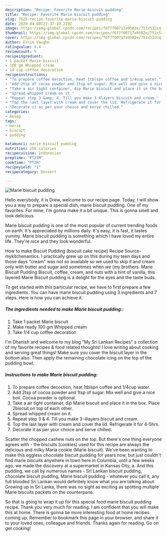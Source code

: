 ```yaml
---
description: "Recipe: Favorite Marie biscuit pudding"
title: "Recipe: Favorite Marie biscuit pudding"
slug: 7620-recipe-favorite-marie-biscuit-pudding
date: 2020-04-08T23:37:19.229Z
image: https://img-global.cpcdn.com/recipes/f6f7f00717a9582e/751x532cq70/marie-biscuit-pudding-recipe-main-photo.jpg
thumbnail: https://img-global.cpcdn.com/recipes/f6f7f00717a9582e/751x532cq70/marie-biscuit-pudding-recipe-main-photo.jpg
cover: https://img-global.cpcdn.com/recipes/f6f7f00717a9582e/751x532cq70/marie-biscuit-pudding-recipe-main-photo.jpg
author: Essie Vaughn
ratingvalue: 4.4
reviewcount: 5
recipeingredient:
- 1 packet Marie biscuit
- 100 gm Whipped cream
- 14 cup coffee decoration
recipeinstructions:
- "To prepare coffee decoction, heat 1tblspn coffee and 1/4cup water."
- "Add 2tsp of cocoa powder and 1tsp of sugar. Mix well and give a nice boil. Cocoa powder is optional."
- "Take a air tight container, dip Marie biscuit and place it in the box. Place 2biscuit on top of each other."
- "Spread whipped cream on it."
- "Repeat step 3 &amp; 4. Till you make 3-4layers biscuit and cream."
- "Top the last layer with cream and cover the lid. Refrigerate it for 4-5hrs."
- "Decorate it as per your choice and serve chilled."
categories:
- Resep
tags:
- marie
- biscuit
- pudding

katakunci: marie biscuit pudding
nutrition: 256 calories
recipecuisine: Indonesian
preptime: "PT25M"
cooktime: "PT2H"
recipeyield: "1"
recipecategory: Dessert

---
```



![Marie biscuit pudding](https://img-global.cpcdn.com/recipes/f6f7f00717a9582e/751x532cq70/marie-biscuit-pudding-recipe-main-photo.jpg)

Hello everybody, it is Drew, welcome to our recipe page. Today, I will show you a way to prepare a special dish, marie biscuit pudding. One of my favorites. For mine, I'm gonna make it a bit unique. This is gonna smell and look delicious.

Marie biscuit pudding is one of the most popular of current trending foods on earth. It's appreciated by millions daily. It's easy, it is fast, it tastes yummy. Marie biscuit pudding is something which I have loved my entire life. They're nice and they look wonderful.

How to make Biscuit Pudding (biscuit cake recipe) Recipe Source-mykitchenantics. I practically grew up on this during my teen days and those days &#34;cream&#34; was not so available so we used to skip it and cream only with butter and sugar and sometimes when we (my brothers. Marie Biscuit Pudding Biscuit, coffee, cream, and nuts with a hint of vanilla, this layered Marie Biscuit pudding is a delight for the eyes and the taste buds.


To get started with this particular recipe, we have to first prepare a few ingredients. You can have marie biscuit pudding using 3 ingredients and 7 steps. Here is how you can achieve it.

##### The ingredients needed to make Marie biscuit pudding::

1. Take 1 packet Marie biscuit
1. Make ready 100 gm Whipped cream
1. Take 1/4 cup coffee decoration


I&#39;m Dhanish and welcome to my blog &#34;My Sri Lankan Recipes&#34; a collection of my favorite recipes &amp; food related thoughts! I love writing about cooking and serving great things! Make sure you cover the biscuit layer in the bottom also. Then apply the remaining chocolate icing on the top of the pudding bowl. 

##### Instructions to make Marie biscuit pudding:

1. To prepare coffee decoction, heat 1tblspn coffee and 1/4cup water.
1. Add 2tsp of cocoa powder and 1tsp of sugar. Mix well and give a nice boil. Cocoa powder is optional.
1. Take a air tight container, dip Marie biscuit and place it in the box. Place 2biscuit on top of each other.
1. Spread whipped cream on it.
1. Repeat step 3 &amp; 4. Till you make 3-4layers biscuit and cream.
1. Top the last layer with cream and cover the lid. Refrigerate it for 4-5hrs.
1. Decorate it as per your choice and serve chilled.


Scatter the chopped cashew nuts on the top. But there&#39;s one thing everyone agrees with - the biscuits (cookies) used for this recipe are always the delicious and milky Maria cookie (Marie biscuit). We&#39;ve been wanting to make this eggless chocolate biscuit pudding for years now, but just couldn&#39;t find marie biscuits anywhere in town here in Columbia, until a few weeks ago, we made the discovery at a supermarket in Kansas City, a. And this pudding, we call by numerous names - Sri Lankan biscuit pudding, chocolate biscuit pudding, Marie biscuit pudding - whatever you call it, any full blooded Sri Lankan would definitely know what you are talking about. Growing up in Sri Lanka, there was no sight as exciting as spotting multiple Marie biscuits packets on the counterpane. 

So that is going to wrap it up for this special food marie biscuit pudding recipe. Thank you very much for reading. I am confident that you will make this at home. There is gonna be more interesting food at home recipes coming up. Remember to bookmark this page in your browser, and share it to your loved ones, colleague and friends. Thanks again for reading. Go on get cooking!
